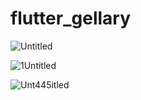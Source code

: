 # flutter_gellary

![Untitled](https://user-images.githubusercontent.com/76746914/148725806-45193182-7158-4c4c-a811-5c8c66227217.png)

![1Untitled](https://user-images.githubusercontent.com/76746914/148725797-de633c59-ef79-4c1d-8705-9734e377d734.png)

![Unt445itled](https://user-images.githubusercontent.com/76746914/148726057-a5c558a5-0633-4ee8-a28c-85f314ea4b9f.png)
